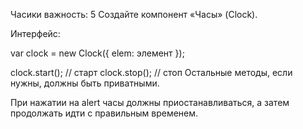 Часики
важность: 5
Создайте компонент «Часы» (Clock).

Интерфейс:

var clock = new Clock({
  elem: элемент
});

clock.start(); // старт
clock.stop(); // стоп
Остальные методы, если нужны, должны быть приватными.

При нажатии на alert часы должны приостанавливаться, а затем продолжать идти с правильным временем.

